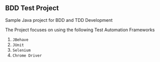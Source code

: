 ## BDD Test Project

Sample Java project for BDD and TDD Development

The Project focuses on using the following Test Automation Frameworks

1. `JBehave`
2. `JUnit`  
3. `Selenium` 
4. `Chrome Driver`
